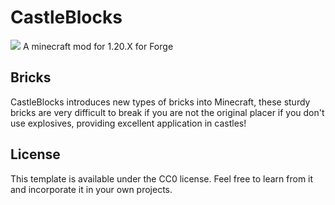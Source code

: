 # CastleBlocks
[![](http://cf.way2muchnoise.eu/full_castleblocks_downloads.svg)](https://curseforge.com/minecraft/mc-mods/castleblocks)
A minecraft mod for 1.20.X for Forge

## Bricks

CastleBlocks introduces new types of bricks into Minecraft, these sturdy bricks are very difficult to break if you are not the original placer if you don't use explosives, providing excellent application in castles!

## License

This template is available under the CC0 license. Feel free to learn from it and incorporate it in your own projects.
